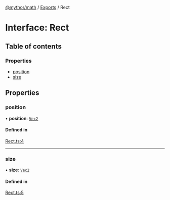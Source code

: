 [@mythor/math](../README.md) / [Exports](../modules.md) / Rect

# Interface: Rect

## Table of contents

### Properties

- [position](Rect.md#position)
- [size](Rect.md#size)

## Properties

### position

• **position**: [`Vec2`](../classes/Vec2.md)

#### Defined in

[Rect.ts:4](https://github.com/desaintvincent/mythor/blob/6cabc00/packages/math/src/Rect.ts#L4)

___

### size

• **size**: [`Vec2`](../classes/Vec2.md)

#### Defined in

[Rect.ts:5](https://github.com/desaintvincent/mythor/blob/6cabc00/packages/math/src/Rect.ts#L5)
